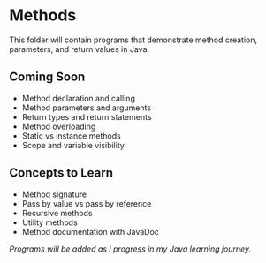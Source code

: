 # Methods

This folder will contain programs that demonstrate method creation, parameters, and return values in Java.

## Coming Soon

- Method declaration and calling
- Method parameters and arguments
- Return types and return statements
- Method overloading
- Static vs instance methods
- Scope and variable visibility

## Concepts to Learn

- Method signature
- Pass by value vs pass by reference
- Recursive methods
- Utility methods
- Method documentation with JavaDoc

*Programs will be added as I progress in my Java learning journey.*
